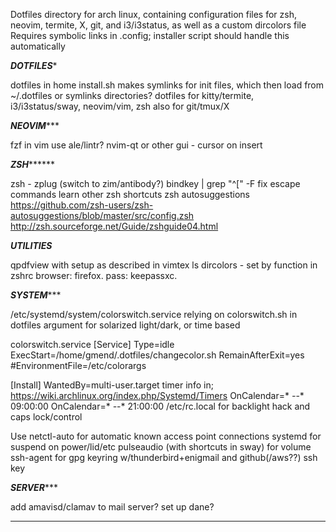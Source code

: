 Dotfiles directory for arch linux, containing configuration files for zsh, neovim, termite, X, git, and i3/i3status, as well as a custom dircolors file
Requires symbolic links in .config; installer script should handle this automatically


*************************DOTFILES**************************

dotfiles in home
install.sh makes symlinks for init files, which then load from ~/.dotfiles
or symlinks directories?
dotfiles for kitty/termite, i3/i3status/sway, neovim/vim, zsh
also for git/tmux/X

*************************NEOVIM****************************

fzf in vim
use ale/lintr?
nvim-qt or other gui - cursor on insert

*************************ZSH*******************************

zsh - zplug (switch to zim/antibody?)
bindkey | grep "^[" -F fix escape commands learn other zsh shortcuts
zsh autosuggestions 
https://github.com/zsh-users/zsh-autosuggestions/blob/master/src/config.zsh
http://zsh.sourceforge.net/Guide/zshguide04.html

*************************UTILITIES*************************

qpdfview with setup as described in vimtex
ls dircolors - set by function in zshrc
browser: firefox. pass: keepassxc. 

*************************SYSTEM****************************

/etc/systemd/system/colorswitch.service relying on colorswitch.sh in dotfiles
argument for solarized light/dark, or time based

colorswitch.service
[Service]
Type=idle
ExecStart=/home/gmend/.dotfiles/changecolor.sh
RemainAfterExit=yes
#EnvironmentFile=/etc/colorargs

[Install]
WantedBy=multi-user.target
timer info in; https://wiki.archlinux.org/index.php/Systemd/Timers<Paste>
OnCalendar=* *-*-* 09:00:00
OnCalendar=* *-*-* 21:00:00
/etc/rc.local for backlight hack and caps lock/control

Use netctl-auto for automatic known access point connections
systemd for suspend on power/lid/etc
pulseaudio (with shortcuts in sway) for volume
ssh-agent for gpg keyring w/thunderbird+enigmail and github(/aws??) ssh key

*************************SERVER****************************

add amavisd/clamav to mail server? set up dane?

***********************************************************
